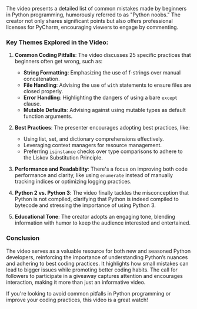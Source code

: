 The video presents a detailed list of common mistakes made by beginners in Python programming, humorously referred to as "Python noobs." The creator not only shares significant points but also offers professional licenses for PyCharm, encouraging viewers to engage by commenting.

### Key Themes Explored in the Video:

1. **Common Coding Pitfalls**: The video discusses 25 specific practices that beginners often get wrong, such as:
   - **String Formatting**: Emphasizing the use of f-strings over manual concatenation.
   - **File Handling**: Advising the use of `with` statements to ensure files are closed properly.
   - **Error Handling**: Highlighting the dangers of using a bare `except` clause.
   - **Mutable Defaults**: Advising against using mutable types as default function arguments.

2. **Best Practices**: The presenter encourages adopting best practices, like:
   - Using list, set, and dictionary comprehensions effectively.
   - Leveraging context managers for resource management.
   - Preferring `isinstance` checks over type comparisons to adhere to the Liskov Substitution Principle.

3. **Performance and Readability**: There's a focus on improving both code performance and clarity, like using `enumerate` instead of manually tracking indices or optimizing logging practices.

4. **Python 2 vs. Python 3**: The video finally tackles the misconception that Python is not compiled, clarifying that Python is indeed compiled to bytecode and stressing the importance of using Python 3.

5. **Educational Tone**: The creator adopts an engaging tone, blending information with humor to keep the audience interested and entertained.

### Conclusion

The video serves as a valuable resource for both new and seasoned Python developers, reinforcing the importance of understanding Python’s nuances and adhering to best coding practices. It highlights how small mistakes can lead to bigger issues while promoting better coding habits. The call for followers to participate in a giveaway captures attention and encourages interaction, making it more than just an informative video. 

If you're looking to avoid common pitfalls in Python programming or improve your coding practices, this video is a great watch!